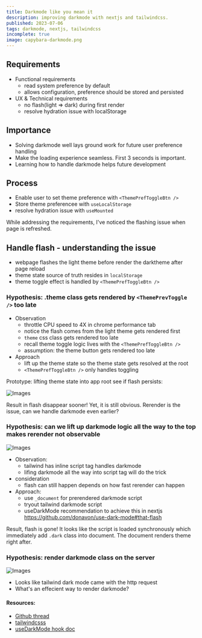 ```yaml
---
title: Darkmode like you mean it
description: improving darkmode with nextjs and tailwindcss.
published: 2023-07-06
tags: darkmode, nextjs, tailwindcss
incomplete: true
image: capybara-darkmode.png
---
```


## Requirements

- Functional requirements
  - read system preference by default
  - allows configuration, preference should be stored and persisted
- UX & Technical requirements
  - no flash(light => dark) during first render
  - resolve hydration issue with localStorage

## Importance

- Solving darkmode well lays ground work for future user preference handling
- Make the loading experience seamless. First 3 seconds is important.
- Learning how to handle darkmode helps future development

## Process

- Enable user to set theme preference with `<ThemePrefToggleBtn />`
- Store theme preferencee with `useLocalStorage`
- resolve hydration issue with `useMounted`

While addressing the requirements, I've noticed the flashing issue when page is refreshed.

## Handle flash - understanding the issue

- webpage flashes the light theme before render the darktheme after page reload
- theme state source of truth resides in `localStorage`
- theme toggle effect is handled by `<ThemePrefToggleBtn />`

### Hypothesis: .theme class gets rendered by `<ThemePrevToggle />` too late

- Observation
  - throttle CPU speed to 4X in chrome performance tab
  - notice the flash comes from the light theme gets rendered first
  - `theme` css class gets rendered too late
  - recall theme toggle logic lives with the `<ThemePrefToggleBtn />`
  - assumption: the theme button gets rendered too late
- Approach
  - lift up the theme state so the theme state gets resolved at the root
  - `<ThemePrefToggleBtn />` only handles toggling

Prototype: lifting theme state into app root see if flash persists:

![Images](/static/img/posts/lift-theme-effect-up.png)

Result in flash disappear sooner! Yet, it is still obvious. Rerender is the issue, can we handle darkmode even earlier?

### Hypothesis: can we lift up darkmode logic all the way to the top makes rerender not observable

![Images](/static/img/posts/tailwind-darkmode-logic.png)

- Observation:
  - tailwind has inline script tag handles darkmode
  - lifing darkmode all the way into script tag will do the trick
- consideration
  - flash can still happen depends on how fast rerender can happen
- Approach:
  - use `_document` for prerendered darkmode script
  - tryout tailwind darkmode script
  - useDarkMode recommendation to achieve this in nextjs https://github.com/donavon/use-dark-mode#that-flash

Result, flash is gone! It looks like the script is loaded synchronously which immediately add `.dark` class into document. The document renders theme right after.

### Hypothesis: render darkmode class on the server

![Images](/static/img/posts/prerenders_dark_mode.png)

- Looks like tailwind dark mode came with the http request
- What's an effecient way to render darkmode?

#### Resources:

- [Github thread](https://github.com/vercel/next.js/discussions/21982)
- [tailwindcsss](https://tailwindcss.com)
- [useDarkMode hook doc](https://github.com/donavon/use-dark-mode#that-flash)
